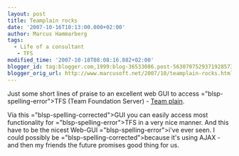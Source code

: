 ```yaml
---
layout: post
title: Teamplain rocks
date: '2007-10-16T10:13:00.000+02:00'
author: Marcus Hammarberg
tags:
  - Life of a consultant
   - TFS
modified_time: '2007-10-18T08:08:16.882+02:00'
blogger_id: tag:blogger.com,1999:blog-36533086.post-5630707529371928573
blogger_orig_url: http://www.marcusoft.net/2007/10/teamplain-rocks.html
---
```


Just some short lines of praise to an excellent web <span
id="SPELLING_ERROR_0" class="blsp-spelling-corrected">GUI</span> to
access <span>="blsp-spelling-error">TFS</span> (Team Foundation Server) - [Team
plain](http://www.teamplain.com/).

Via this <span>="blsp-spelling-corrected">GUI</span> you can easily access most
functionality for <span>="blsp-spelling-error">TFS</span> in a very nice manner. And this
have to be the nicest Web-GUI <span>="blsp-spelling-error">i've</span> ever seen. I could possibly be
<span>="blsp-spelling-corrected">because</span> it's using AJAX - and
then my friends the future promises good thing for us.
